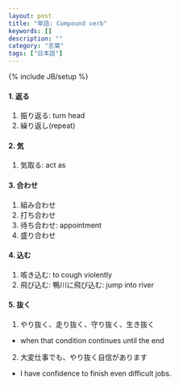 ```yaml
---
layout: post
title: "単語: Compound verb"
keywords: []
description: ""
category: "言葉"
tags: ["日本語"]
---
```

{% include JB/setup %}

#### 1. 返る
1. 振り返る: turn head
2. 繰り返し(repeat)

#### 2. 気
1. 気取る: act as


#### 3. 合わせ
1. 組み合わせ
2. 打ち合わせ
3. 待ち合わせ: appointment
4. 盛り合わせ

#### 4. 込む
1. 咳き込む: to cough violently
2. 飛び込む: 鴨川に飛び込む: jump into river

#### 5. 抜く
1. やり抜く、走り抜く、守り抜く、生き抜く
- when that condition continues until the end
2. 大変仕事でも、やり抜く自信があります
- I have confidence to finish even difficult jobs.


